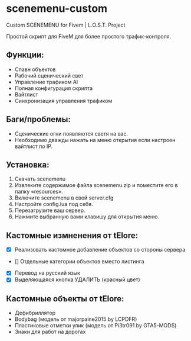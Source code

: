 # scenemenu-custom
Custom SCENEMENU for Fivem | L.O.S.T. Project


Простой скрипт для FiveM для более простого трафик-контроля.

## Функции:
- Спавн объектов 
- Рабочий сценический свет
- Управление трафиком AI
- Полная конфигурация скрипта
- Вайтлист 
- Синхронизация управления трафиком

## Баги/проблемы:
- Сценические огни появляются светя на вас. 
- Необходимо дважды нажать на меню открытия если настроен вайтлист по IP. 

## Установка:
1. Скачать scenemenu
2. Извлеките содержимое файла scenemenu.zip и поместите его в папку «resources».
3. Включите scenemenu в свой server.cfg
4. Настройте config.lua под себя.
5. Перезагрузите ваш сервер.
6. Нажмите выбранную вами клавишу для открытия меню. 


## Кастомные измненения от tElore:
- [x] Реализовать кастомное добавление объектов со стороны сервера
- [] Отдельные категории объектов вместо листинга
- [x] Перевод на русский язык
- [x] Выделяющаяся кнопка УДАЛИТЬ (красный цвет)

## Кастомные объекты от tElore:
- Дефибриллятор
- Bodybag (модель от majorpaine2015 by LCPDFR)
- Пластиковые отметки улик (модель от Pi3tr091 by GTA5-MODS)
- Знаки для работ на дорогах
